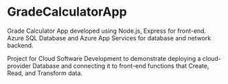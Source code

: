 # GradeCalculatorApp

Grade Calculator App developed using Node.js, Express for front-end. Azure SQL Database and Azure App Services for database and network backend.

Project for Cloud Software Development to demonstrate deploying a cloud-provider Database and connecting it to front-end functions that Create, Read, and Transform data.

